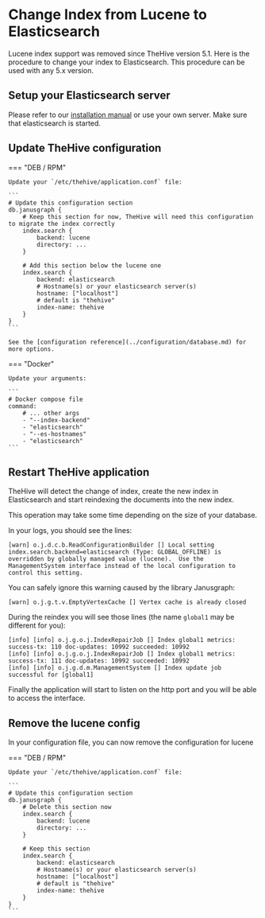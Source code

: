 # Change Index from Lucene to Elasticsearch

Lucene index support was removed since TheHive version 5.1. Here is the procedure to change your index to Elasticsearch.
This procedure can be used with any 5.x version.

## Setup your Elasticsearch server

Please refer to our [installation manual](../installation/step-by-step-guide.md) or use your own server. Make sure that elasticsearch is started.

## Update TheHive configuration

=== "DEB / RPM"

    Update your `/etc/thehive/application.conf` file:

    ```
    # Update this configuration section
    db.janusgraph {
        # Keep this section for now, TheHive will need this configuration to migrate the index correctly
        index.search {
            backend: lucene
            directory: ...
        }

        # Add this section below the lucene one
        index.search {
            backend: elasticsearch
            # Hostname(s) or your elasticsearch server(s)
            hostname: ["localhost"]
            # default is "thehive"
            index-name: thehive
        }
    }
    ```

    See the [configuration reference](../configuration/database.md) for more options.

=== "Docker"

    Update your arguments:

    ```
    # Docker compose file
    command:
        # ... other args
        - "--index-backend"
        - "elasticsearch"
        - "--es-hostnames"
        - "elasticsearch"
    ```

## Restart TheHive application

TheHive will detect the change of index, create the new index in Elasticsearch and start reindexing the documents into the new index. 

This operation may take some time depending on the size of your database.

In your logs, you should see the lines:

```
[warn] o.j.d.c.b.ReadConfigurationBuilder [] Local setting index.search.backend=elasticsearch (Type: GLOBAL_OFFLINE) is overridden by globally managed value (lucene).  Use the ManagementSystem interface instead of the local configuration to control this setting.
```

You can safely ignore this warning caused by the library Janusgraph:
```
[warn] o.j.g.t.v.EmptyVertexCache [] Vertex cache is already closed
```

During the reindex you will see those lines (the name `global1` may be different for you):

```
[info] [info] o.j.g.o.j.IndexRepairJob [] Index global1 metrics: success-tx: 110 doc-updates: 10992 succeeded: 10992
[info] [info] o.j.g.o.j.IndexRepairJob [] Index global1 metrics: success-tx: 111 doc-updates: 10992 succeeded: 10992
[info] [info] o.j.g.d.m.ManagementSystem [] Index update job successful for [global1]
```

Finally the application will start to listen on the http port and you will be able to access the interface.

## Remove the lucene config

In your configuration file, you can now remove the configuration for lucene

=== "DEB / RPM"

    Update your `/etc/thehive/application.conf` file:

    ```
    # Update this configuration section
    db.janusgraph {
        # Delete this section now
        index.search {
            backend: lucene
            directory: ...
        }

        # Keep this section
        index.search {
            backend: elasticsearch
            # Hostname(s) or your elasticsearch server(s)
            hostname: ["localhost"]
            # default is "thehive"
            index-name: thehive
        }
    }
    ```
